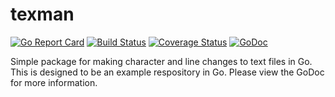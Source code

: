 # texman

[![Go Report Card](https://goreportcard.com/badge/github.com/josephspurrier/texman)](https://goreportcard.com/report/github.com/josephspurrier/texman)
[![Build Status](https://travis-ci.org/josephspurrier/texman.svg)](https://travis-ci.org/josephspurrier/texman)
[![Coverage Status](https://coveralls.io/repos/github/josephspurrier/texman/badge.svg?branch=master&timestamp=20180923-01)](https://coveralls.io/github/josephspurrier/texman?branch=master)
[![GoDoc](https://godoc.org/github.com/josephspurrier/texman?status.svg)](https://godoc.org/github.com/josephspurrier/texman)

Simple package for making character and line changes to text files in Go. This is designed to be an example respository in Go. Please view the GoDoc for more information.